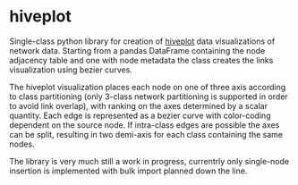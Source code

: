 # hiveplot

Single-class python library for creation of [hiveplot](http://www.hiveplot.com/) data visualizations of network data.
Starting from a pandas DataFrame containing the node adjacency table and one with node metadata the class creates the links visualization using bezier curves.

The hiveplot visualization places each node on one of three axis according to class partitioning (only 3-class network partitioning is supported in order to avoid link overlap), with ranking on the axes determined by a scalar quantity. Each edge is represented as a bezier curve with color-coding dependent on the source node.
If intra-class edges are possible the axes can be split, resulting in two demi-axis for each class containing the same nodes.

The library is very much still a work in progress, currentrly only single-node insertion is implemented with bulk import planned down the line.
